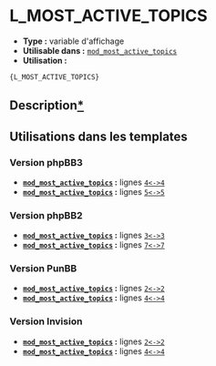 # L_MOST_ACTIVE_TOPICS
* __Type :__ variable d'affichage
* __Utilisable dans :__ [`mod_most_active_topics`](../tpl/mod_most_active_topics.md#readme)
* __Utilisation :__

```html
{L_MOST_ACTIVE_TOPICS}
```

## Description[*](https://fa-tvars.appspot.com/var/L_MOST_ACTIVE_TOPICS)
## Utilisations dans les templates

### Version phpBB3
* __[`mod_most_active_topics`](../tpl/mod_most_active_topics.md#readme) :__ lignes [`4`](../src/prosilver/mod_most_active_topics.tpl#L4)[`<->`](../src/prosilver/mod_most_active_topics.tpl#L4-L4)[`4`](../src/prosilver/mod_most_active_topics.tpl#L4)
* __[`mod_most_active_topics`](../tpl/mod_most_active_topics.md#readme) :__ lignes [`5`](../src/prosilver/mod_most_active_topics.tpl#L5)[`<->`](../src/prosilver/mod_most_active_topics.tpl#L5-L5)[`5`](../src/prosilver/mod_most_active_topics.tpl#L5)

### Version phpBB2
* __[`mod_most_active_topics`](../tpl/mod_most_active_topics.md#readme) :__ lignes [`3`](../src/subsilver/mod_most_active_topics.tpl#L3)[`<->`](../src/subsilver/mod_most_active_topics.tpl#L3-L3)[`3`](../src/subsilver/mod_most_active_topics.tpl#L3)
* __[`mod_most_active_topics`](../tpl/mod_most_active_topics.md#readme) :__ lignes [`7`](../src/subsilver/mod_most_active_topics.tpl#L7)[`<->`](../src/subsilver/mod_most_active_topics.tpl#L7-L7)[`7`](../src/subsilver/mod_most_active_topics.tpl#L7)

### Version PunBB
* __[`mod_most_active_topics`](../tpl/mod_most_active_topics.md#readme) :__ lignes [`2`](../src/punbb/mod_most_active_topics.tpl#L2)[`<->`](../src/punbb/mod_most_active_topics.tpl#L2-L2)[`2`](../src/punbb/mod_most_active_topics.tpl#L2)
* __[`mod_most_active_topics`](../tpl/mod_most_active_topics.md#readme) :__ lignes [`4`](../src/punbb/mod_most_active_topics.tpl#L4)[`<->`](../src/punbb/mod_most_active_topics.tpl#L4-L4)[`4`](../src/punbb/mod_most_active_topics.tpl#L4)

### Version Invision
* __[`mod_most_active_topics`](../tpl/mod_most_active_topics.md#readme) :__ lignes [`2`](../src/invision/mod_most_active_topics.tpl#L2)[`<->`](../src/invision/mod_most_active_topics.tpl#L2-L2)[`2`](../src/invision/mod_most_active_topics.tpl#L2)
* __[`mod_most_active_topics`](../tpl/mod_most_active_topics.md#readme) :__ lignes [`4`](../src/invision/mod_most_active_topics.tpl#L4)[`<->`](../src/invision/mod_most_active_topics.tpl#L4-L4)[`4`](../src/invision/mod_most_active_topics.tpl#L4)

